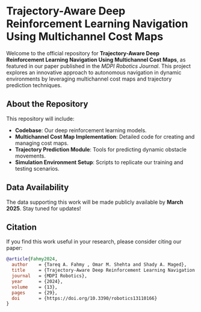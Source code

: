 # Trajectory-Aware Deep Reinforcement Learning Navigation Using Multichannel Cost Maps

Welcome to the official repository for **Trajectory-Aware Deep Reinforcement Learning Navigation Using Multichannel Cost Maps**, as featured in our paper published in the *MDPI Robotics Journal*. This project explores an innovative approach to autonomous navigation in dynamic environments by leveraging multichannel cost maps and trajectory prediction techniques.

## About the Repository
This repository will include:
- **Codebase**: Our deep reinforcement learning models.
- **Multichannel Cost Map Implementation**: Detailed code for creating and managing cost maps.
- **Trajectory Prediction Module**: Tools for predicting dynamic obstacle movements.
- **Simulation Environment Setup**: Scripts to replicate our training and testing scenarios.

## Data Availability
The data supporting this work will be made publicly available by **March 2025**. Stay tuned for updates!

## Citation
If you find this work useful in your research, please consider citing our paper:

```bibtex
@article{Fahmy2024,
  author    = {Tareq A. Fahmy , Omar M. Shehta and Shady A. Maged},
  title     = {Trajectory-Aware Deep Reinforcement Learning Navigation Using Multichannel Cost Maps},
  journal   = {MDPI Robotics},
  year      = {2024},
  volume    = {13}, 
  pages     = {29}, 
  doi       = {https://doi.org/10.3390/robotics13110166}
}
